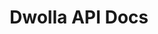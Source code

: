 ---
title: Dwolla API Docs

language_tabs:
  - json
  - php
  - ruby
  - python
  - javascript: node.js

toc_footers:
  - <a href='https://www.dwolla.com/applications/create' target="_blank">Get API Credentials</a>
  - <a href="https://discuss.dwolla.com/c/api-support" target="_blank">Get some help</a>
  - <a href='https://developers.dwolla.com/dev/pages/sandbox' target="_blank">Sandbox Environment</a>
  - <a href='http://github.com/tripit/slate' target="_blank">Documentation Powered by Slate</a>

includes:
  # overview
  - introduction
  - authentication
  - oauth
  - catalog
  - webhooks

  # resources
  - send
  - checkouts
  - fundingsources
  - transactions
  - scheduledtransactions
  - transactionStats
  - users
  - contacts
  - balance
  - masspay
  - refund
  - requests
  - accountsettings
 
  # misc
  - bugs
  - changelog

search: true

google_analytics_id: UA-55964336-1
---